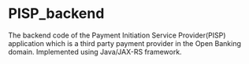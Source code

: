# PISP_backend
The backend code of the Payment Initiation Service Provider(PISP) application which is a third party payment provider in the Open Banking domain.
Implemented using Java/JAX-RS framework.
